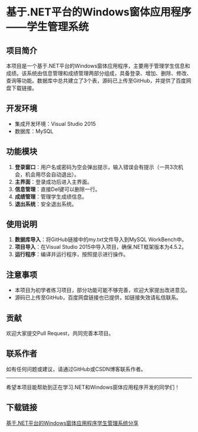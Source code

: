 # 基于.NET平台的Windows窗体应用程序——学生管理系统

## 项目简介
本项目是一个基于.NET平台的Windows窗体应用程序，主要用于管理学生信息和成绩。该系统由信息管理和成绩管理两部分组成，具备登录、增加、删除、修改、查询等功能。数据库中总共建立了3个表，源码已上传至GitHub，并提供了百度网盘下载链接。

## 开发环境
- 集成开发环境：Visual Studio 2015
- 数据库：MySQL

## 功能模块
1. **登录窗口**：用户名或密码为空会弹出提示，输入错误会有提示（一共3次机会，机会用尽会自动退出）。
2. **主界面**：登录成功后进入主界面。
3. **信息管理**：直接Del键可以删除一行。
4. **成绩管理**：管理学生成绩信息。
5. **退出系统**：安全退出系统。

## 使用说明
1. **数据库导入**：将GitHub链接中的my.txt文件导入到MySQL WorkBench中。
2. **项目导入**：在Visual Studio 2015中导入项目，确保.NET框架版本为4.5.2。
3. **运行程序**：编译并运行程序，按照提示进行操作。

## 注意事项
- 本项目为初学者练习项目，部分功能可能不够完善，欢迎大家提出改进意见。
- 源码已上传至GitHub，百度网盘链接也已提供，如链接失效请私信联系。

## 贡献
欢迎大家提交Pull Request，共同完善本项目。

## 联系作者
如有任何问题或建议，请通过GitHub或CSDN博客联系作者。

---

希望本项目能帮助到正在学习.NET和Windows窗体应用程序开发的同学们！

## 下载链接

[基于.NET平台的Windows窗体应用程序学生管理系统分享](https://pan.quark.cn/s/7f5a9badff13)